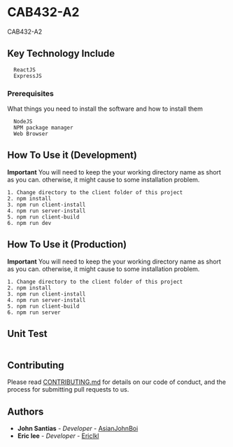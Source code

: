# CAB432-A2
CAB432-A2

## Key Technology Include
```
  ReactJS
  ExpressJS
```
### Prerequisites

What things you need to install the software and how to install them

```
  NodeJS
  NPM package manager
  Web Browser
```

## How To Use it (Development)

**Important** You will need to keep the your working directory name as short as you can. otherwise, it might cause to some installation problem.

```
1. Change directory to the client folder of this project 
2. npm install
3. npm run client-install
4. npm run server-install
5. npm run client-build
6. npm run dev

```


## How To Use it (Production)

**Important** You will need to keep the your working directory name as short as you can. otherwise, it might cause to some installation problem.

```
1. Change directory to the client folder of this project 
2. npm install
3. npm run client-install
4. npm run server-install
5. npm run client-build
6. npm run server

```


## Unit Test

```

```

## Contributing

Please read [CONTRIBUTING.md](https://gist.github.com/PurpleBooth/b24679402957c63ec426) for details on our code of conduct, and the process for submitting pull requests to us.

## Authors

* **John Santias** - *Developer* - [AsianJohnBoi](https://github.com/AsianJohnBoi)
* **Eric lee** - *Developer* - [Ericlkl](https://github.com/Ericlkl)
